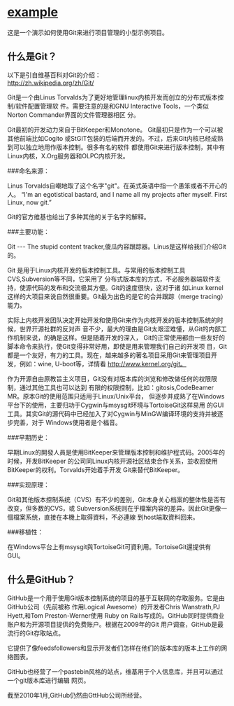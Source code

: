 [example]()  
===========    
    
这是一个演示如何使用Git来进行项目管理的小型示例项目。    
     
什么是Git？   
---------   
  
以下是引自维基百科对Git的介绍：  
http://zh.wikipedia.org/zh/Git/  
  
Git是一个由Linus Torvalds为了更好地管理linux内核开发而创立的分布式版本控制/软件配置管理软
件。需要注意的是和GNU Interactive Tools，一个类似Norton Commander界面的文件管理器相区
分。

Git最初的开发动力来自于BitKeeper和Monotone。 Git最初只是作为一个可以被其他前端比如Cogito
或StGIT包装的后端而开发的。不过，后来Git内核已经成熟到可以独立地用作版本控制。很多有名的软件
都使用Git来进行版本控制，其中有Linux内核，X.Org服务器和OLPC内核开发。

###命名来源：

Linus Torvalds自嘲地取了这个名字"git"。在英式英语中指一个愚笨或者不开心的人。
“I'm an egotistical bastard, and I name all my projects after myself. First 
Linux, now git.”

Git的官方维基也给出了多种其他的关于名字的解释。

###主要功能：

Git --- The stupid content tracker,傻瓜内容跟踪器。Linus是这样给我们介绍Git的。

Git 是用于Linux内核开发的版本控制工具。与常用的版本控制工具CVS,Subversion等不同，它采用了
分布式版本库的方式，不必服务器端软件支持，使源代码的发布和交流极其方便。Git的速度很快，这对于诸
如Linux kernel这样的大项目来说自然很重要。Git最为出色的是它的合并跟踪（merge tracing）能力。

实际上内核开发团队决定开始开发和使用Git来作为内核开发的版本控制系统的时候，世界开源社群的反对声
音不少，最大的理由是Git太艰涩难懂，从Git的内部工作机制来说，的确是这样。但是随着开发的深入，
Git的正常使用都由一些友好的脚本命令来执行，使Git变得非常好用，即使是用来管理我们自己的开发项
目，Git都是一个友好，有力的工具。现在，越来越多的著名项目采用Git来管理项目开发，例如：wine, 
U-boot等，详情看 http://www.kernel.org/git。

作为开源自由原教旨主义项目，Git没有对版本库的浏览和修改做任何的权限限制，通过其他工具也可以达到
有限的权限控制，比如：gitosis,CodeBeamer MR。原本Git的使用范围只适用于Linux/Unix平台，
但逐步并成熟了在Windows平台下的使用，主要归功于Cygwin与msysgit环境与TortoiseGit这样易用
的GUI工具。其实Git的源代码中已经加入了对Cygwin与MinGW编译环境的支持并被逐步完善，对于
Windows使用者是个福音。

###早期历史：

早期Linux的開發人員是使用BitKeeper来管理版本控制和维护程式码。2005年的时候，开发BitKeeper
的公司同Linux内核开源社区结束合作关系，並收回使用BitKeeper的权利。Torvalds开始着手开发
Git来替代BitKeeper。

###实现原理：

Git和其他版本控制系统（CVS）有不少的差别，Git本身关心档案的整体性是否有改变，但多数的CVS，或
Subversion系统则在乎檔案内容的差异。因此Git更像一個檔案系统，直接在本機上取得資料，不必連線
到host端取資料回来。

###移植性：

在Windows平台上有msysgit與TortoiseGit可資利用。TortoiseGit還提供有GUI。  
  
  
什么是GitHub？  
------------  

GitHub是一个用于使用Git版本控制系统的项目的基于互联网的存取服务。它是由GitHub公司（先前被称 
作用Logical Awesome）的开发者Chris Wanstrath,PJ Hyett,和Tom Preston-Werner使用
Ruby on Rails写成的。GitHub同时提供商业账户和为开源项目提供的免费账户。根据在2009年的Git
用户调查，GitHub是最流行的Git存取站点。  

它提供了像feedsfollowers和显示开发者们怎样在他们的版本库的版本上工作的网络图表。  

GitHub也经营了一个pastebin风格的站点，维基用于个人信息库，并且可以通过一个git版本库进行编辑
网页。  

截至2010年1月,GitHub仍然由GttHub公司所经营。  
